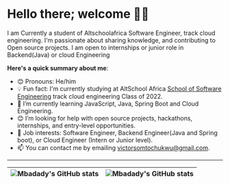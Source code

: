 # Hello there; welcome 👋🏾

I am Currently a student of Altschoolafrica Software Engineer, track cloud engineering. I'm passionate about sharing knowledge, and contributing to Open source projects. I am open to internships or junior role in Backend(Java) or cloud Engineering

**Here's a quick summary about me**:

- 😊 Pronouns: He/him
- 💡 Fun fact: I'm currently studying at AltSchool Africa [School of Software Engineering](https://altschoolafrica.com/schools/engineering) track cloud engineering Class of 2022.
- 🌱 I’m currently learning JavaScript, Java, Spring Boot and Cloud Engineering.
- 😊 I’m looking for help with open source projects, hackathons, internships, and entry-level opportunities.
- 💼 Job interests: Software Engineer, Backend Engineer(Java and Spring boot), or Cloud Engineer (Intern or Junior level).
- 📫 You can contact me by emailing victorsomtochukwu@gmail.com.

---

| <img align="center" src="https://github-readme-stats.vercel.app/api?username=Mbadady&show_icons=true&include_all_commits=true&hide_border=true" alt="Mbadady's GitHub stats" /> | <img align="center" src="https://github-readme-stats.vercel.app/api/top-langs/?username=Mbadady&langs_count=8&layout=compact&hide_border=true" alt="Mbadady's GitHub stats" /> |
| ------------- | ------------- |

